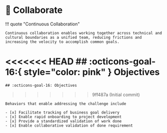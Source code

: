 # :test_tube: Collaborate

!!! quote "Continuous Collaboration"

    Continuous collaboration enables working together across technical and cultural boundaries as a unified team, reducing frictions and increasing the velocity to accomplish common goals.

<<<<<<< HEAD
    ## :octicons-goal-16:{ style="color: pink" } Objectives
=======
    ## :octicons-goal-16: Objectives
>>>>>>> 9ff487a (Initial commit)

    Behaviors that enable addressing the challenge include

    - [x] Facilitate tracking of business goal delivery
    - [x] Enable rapid onboarding to project development
    - [x] Provide a standardized validation of work done
    - [x] Enable collaborative validation of done requirement
